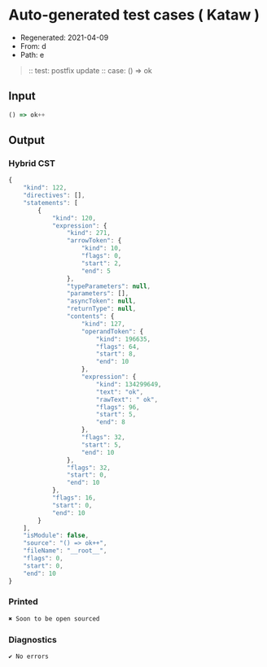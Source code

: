 # Auto-generated test cases ( Kataw )
- Regenerated: 2021-04-09
- From: d
- Path: e
> :: test: postfix update
> :: case: () => ok
## Input

`````js
() => ok++
`````

## Output

### Hybrid CST

```javascript
{
    "kind": 122,
    "directives": [],
    "statements": [
        {
            "kind": 120,
            "expression": {
                "kind": 271,
                "arrowToken": {
                    "kind": 10,
                    "flags": 0,
                    "start": 2,
                    "end": 5
                },
                "typeParameters": null,
                "parameters": [],
                "asyncToken": null,
                "returnType": null,
                "contents": {
                    "kind": 127,
                    "operandToken": {
                        "kind": 196635,
                        "flags": 64,
                        "start": 8,
                        "end": 10
                    },
                    "expression": {
                        "kind": 134299649,
                        "text": "ok",
                        "rawText": " ok",
                        "flags": 96,
                        "start": 5,
                        "end": 8
                    },
                    "flags": 32,
                    "start": 5,
                    "end": 10
                },
                "flags": 32,
                "start": 0,
                "end": 10
            },
            "flags": 16,
            "start": 0,
            "end": 10
        }
    ],
    "isModule": false,
    "source": "() => ok++",
    "fileName": "__root__",
    "flags": 0,
    "start": 0,
    "end": 10
}
```

### Printed

```javascript
✖ Soon to be open sourced
```

### Diagnostics

```javascript
✔ No errors
```

